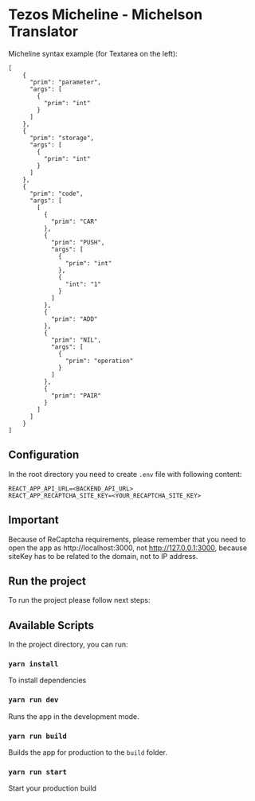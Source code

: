 # Tezos Micheline - Michelson Translator

Micheline syntax example (for Textarea on the left):

```
[
    {
      "prim": "parameter",
      "args": [
        {
          "prim": "int"
        }
      ]
    },
    {
      "prim": "storage",
      "args": [
        {
          "prim": "int"
        }
      ]
    },
    {
      "prim": "code",
      "args": [
        [
          {
            "prim": "CAR"
          },
          {
            "prim": "PUSH",
            "args": [
              {
                "prim": "int"
              },
              {
                "int": "1"
              }
            ]
          },
          {
            "prim": "ADD"
          },
          {
            "prim": "NIL",
            "args": [
              {
                "prim": "operation"
              }
            ]
          },
          {
            "prim": "PAIR"
          }
        ]
      ]
    }
]
```

## Configuration

In the root directory you need to create `.env` file with following content:
```
REACT_APP_API_URL=<BACKEND_API_URL>
REACT_APP_RECAPTCHA_SITE_KEY=<YOUR_RECAPTCHA_SITE_KEY>
```

## Important
Because of ReCaptcha requirements, please remember that you need to open the app as http://localhost:3000,
not http://127.0.0.1:3000, because siteKey has to be related to the domain, not to IP address.

## Run the project
To run the project please follow next steps:

## Available Scripts
In the project directory, you can run:

### `yarn install`
To install dependencies

### `yarn run dev`
Runs the app in the development mode.<br>

### `yarn run build`
Builds the app for production to the `build` folder.<br>

### `yarn run start`
Start your production build<br>
